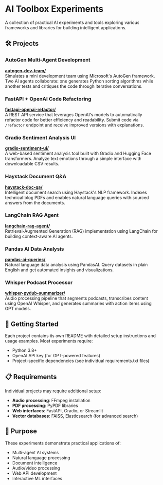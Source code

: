 # AI Toolbox Experiments

A collection of practical AI experiments and tools exploring various frameworks and libraries for building intelligent applications.

## 🛠️ Projects

### AutoGen Multi-Agent Development
**[autogen-dev-team/](./autogen-dev-team/)**  
Simulates a mini development team using Microsoft's AutoGen framework. Two AI agents collaborate: one generates Python sorting algorithms while another tests and critiques the code through iterative conversations.

### FastAPI + OpenAI Code Refactoring
**[fastapi-openai-refactor/](./fastapi-openai-refactor/)**  
A REST API service that leverages OpenAI's models to automatically refactor code for better efficiency and readability. Submit code via `/refactor` endpoint and receive improved versions with explanations.

### Gradio Sentiment Analysis UI
**[gradio-sentiment-ui/](./gradio-sentiment-ui/)**  
A web-based sentiment analysis tool built with Gradio and Hugging Face transformers. Analyze text emotions through a simple interface with downloadable CSV results.

### Haystack Document Q&A
**[haystack-doc-qa/](./haystack-doc-qa/)**  
Intelligent document search using Haystack's NLP framework. Indexes technical blog PDFs and enables natural language queries with sourced answers from the documents.

### LangChain RAG Agent
**[langchain-rag-agent/](./langchain-rag-agent/)**  
Retrieval-Augmented Generation (RAG) implementation using LangChain for building context-aware AI agents.

### Pandas AI Data Analysis
**[pandas-ai-queries/](./pandas-ai-queries/)**  
Natural language data analysis using PandasAI. Query datasets in plain English and get automated insights and visualizations.

### Whisper Podcast Processor
**[whisper-pydub-summarizer/](./whisper-pydub-summarizer/)**  
Audio processing pipeline that segments podcasts, transcribes content using OpenAI Whisper, and generates summaries with action items using GPT models.

## 🚀 Getting Started

Each project contains its own README with detailed setup instructions and usage examples. Most experiments require:

- Python 3.8+
- OpenAI API key (for GPT-powered features)
- Project-specific dependencies (see individual requirements.txt files)

## 📋 Requirements

Individual projects may require additional setup:

- **Audio processing**: FFmpeg installation
- **PDF processing**: PyPDF libraries
- **Web interfaces**: FastAPI, Gradio, or Streamlit
- **Vector databases**: FAISS, Elasticsearch (for advanced search)

## 🎯 Purpose

These experiments demonstrate practical applications of:

- Multi-agent AI systems
- Natural language processing
- Document intelligence
- Audio/video processing
- Web API development
- Interactive ML interfaces

<br>
